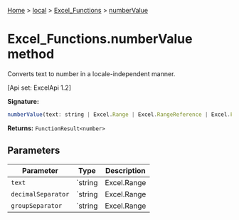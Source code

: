 [Home](./index) &gt; [local](local.md) &gt; [Excel\_Functions](local.excel_functions.md) &gt; [numberValue](local.excel_functions.numbervalue.md)

# Excel\_Functions.numberValue method

Converts text to number in a locale-independent manner. 

 \[Api set: ExcelApi 1.2\]

**Signature:**
```javascript
numberValue(text: string | Excel.Range | Excel.RangeReference | Excel.FunctionResult<any>, decimalSeparator?: string | Excel.Range | Excel.RangeReference | Excel.FunctionResult<any>, groupSeparator?: string | Excel.Range | Excel.RangeReference | Excel.FunctionResult<any>): FunctionResult<number>;
```
**Returns:** `FunctionResult<number>`

## Parameters

|  Parameter | Type | Description |
|  --- | --- | --- |
|  `text` | `string | Excel.Range | Excel.RangeReference | Excel.FunctionResult<any>` |  |
|  `decimalSeparator` | `string | Excel.Range | Excel.RangeReference | Excel.FunctionResult<any>` |  |
|  `groupSeparator` | `string | Excel.Range | Excel.RangeReference | Excel.FunctionResult<any>` |  |

